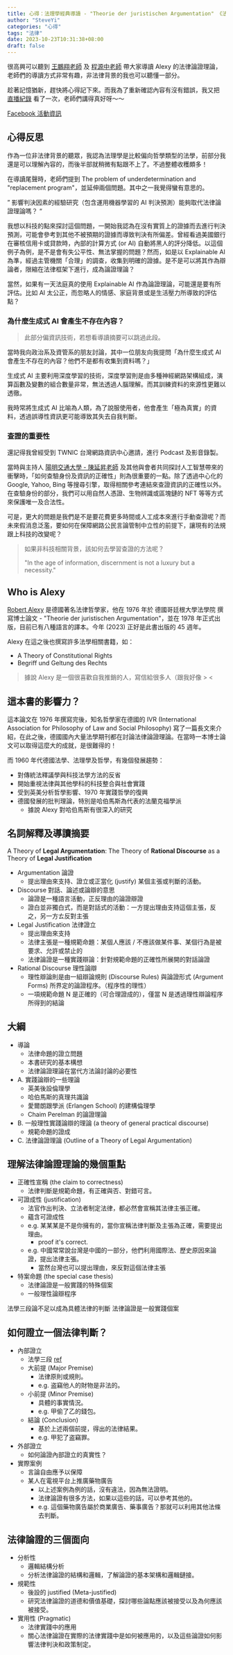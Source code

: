 ```yaml
---
title: 心得：法理學經典導讀 - "Theorie der juristischen Argumentation" 《法律論證理論》 @ NTU 2023-10-23
author: "SteveYi"
categories: "心得"
tags: "法律"
date: 2023-10-23T10:31:38+08:00
draft: false
---
```


很高興可以聽到 [王鵬翔老師](https://www.iias.sinica.edu.tw/member_post/13) 及 [程源中老師](https://scholar.nycu.edu.tw/zh/persons/yuan-chung-cheng) 帶大家導讀 Alexy 的法律論證理論，老師們的導讀方式非常有趣，非法律背景的我也可以聽懂一部分。

趁著記憶猶新，趕快將心得記下來。而我為了重新確認內容有沒有錯誤，我又把 [直播紀錄](https://www.youtube.com/live/AEK2WslyW4o?si=9FEryH-HsiTbBQIg) 看了一次，老師們講得真好呀～～

[Facebook 活動資訊](https://www.facebook.com/100069939456320/posts/pfbid0W75fbJ6JqusHVgrmppgG34Kat1XrfSPWWVGMx45pQkm6CEf5kNAT2LnMCAtzx21dl/?mibextid=cr9u03)

## 心得反思

作為一位非法律背景的聽眾，我認為法理學是比較偏向哲學類型的法學，前部分我還是可以理解內容的，而後半部就稍微有點跟不上了。不過整體收穫頗多！

在導讀尾聲時，老師們提到 The problem of underdetermination and "replacement program"，並延伸兩個問題。其中之一我覺得蠻有意思的。

” 影響判決因素的經驗研究（包含運用機器學習的 AI 判決預測）能夠取代法律論證理論嗎？ “

我想以科技的點來探討這個問題，一開始我認為在沒有實質上的證據而去進行判決預測，可能會參考到其他不被預期的證據而導致判決有所偏差。曾經看過美國銀行在審核信用卡或貸款時，內部的計算方式 (or AI) 自動將黑人的評分降低。以這個例子為例，是不是會有失公平性、無法掌握的問題？然而，如是以 Explainable AI 為準，經過主管機關「合理」的調查，收集到明確的證據。是不是可以將其作為辯論者，限縮在法律框架下進行，成為論證理論？

當然，如果有一天法庭真的使用 Explainable AI 作為論證理論，可能還是要有所評估。比如 AI 太公正，而忽略人的情感、家庭背景或是生活壓力所導致的評估點？

### 為什麼生成式 AI 會產生不存在內容？

> 此部分偏資訊技術，若想看導讀摘要可以跳過此段。

當時我向政治系及資管系的朋友討論，其中一位朋友向我提問「為什麼生成式 AI 會產生不存在的內容？他們不是都有收集到資料嗎？」

生成式 AI 主要利用深度學習的技術，深度學習則是由多種神經網路架構組成，演算函數及變數的組合數量非常，無法透過人腦理解。而其訓練資料的來源性更難以透徹。

我時常將生成式 AI 比喻為人類，為了說服使用者，他會產生「極為真實」的資料，透過誤導性資訊更可能導致其失去自我判斷。

### 查證的重要性

還記得我曾經受到 TWNIC 台灣網路資訊中心邀請，進行 Podcast 及影音錄製。

當時與主持人 [陽明交通大學 - 陳延昇老師](https://ics.nycu.edu.tw/fulltime/%E9%99%B3%E5%BB%B6%E6%98%87-%E5%89%AF%E6%95%99%E6%8E%88/) 及其他與會者共同探討人工智慧帶來的衝擊時，「如何查驗身份及資訊的正確性」則為很重要的一點。除了透過中心化的 Google, Yahoo, Bing 等搜尋引擎，取得相關參考連結來查證資訊的正確性以外。在查驗身份的部分，我們可以用自然人憑證、生物辨識或區塊鏈的 NFT 等等方式來保護唯一及合法性。

可是，更大的問題是我們是不是要花費更多時間或人工成本來進行手動查證呢？而未來假消息泛濫，要如何在保障網路公民言論管制中立性的前提下，讓現有的法規跟上科技的改變呢？

> 如果非科技相關背景，該如何去學習查證的方法呢？
> 
> "In the age of information, discernment is not a luxury but a necessity."

## Who is Alexy

[Robert Alexy](https://en.wikipedia.org/wiki/Robert_Alexy) 是德國著名法律哲學家，他在 1976 年於 德國哥廷根大學法學院 撰寫博士論文 - "Theorie der juristischen Argumentation"，並在 1978 年正式出版，目前已有八種語言的譯本。今年 (2023) 正好是此書出版的 45 週年。

Alexy 在這之後也撰寫許多法學相關書籍，如：
- A Theory of Constitutional Rights
- Begriff und Geltung des Rechts

> 據說 Alexy 是一個很喜歡自我推銷的人，寫信給很多人（跟我好像 > <

## 這本書的影響力？

這本論文在 1976 年撰寫完後，知名哲學家在德國的 IVR (International Association for Philosophy of Law and Social Philosophy) 寫了一篇長文來介紹，在此之後，德國國內大量法學期刊都在討論法律論證理論。在當時一本博士論文可以取得這麼大的成就，是很難得的！

而 1960 年代德國法學、法理學及哲學，有幾個發展趨勢：
- 對傳統法釋議學與科技法學方法的反省
- 開始重視法律與其他學科的科技整合與社會實踐
- 受到英美分析哲學影響、1970 年實踐哲學的復興
- 德國發展的批判理論，特別是哈伯馬斯為代表的法蘭克福學派
    - 據說 Alexy 對哈伯馬斯有很深入的研究

## 名詞解釋及導讀摘要

A Theory of **Legal Argumentation**: The Theory of **Rational Discourse** as a Theory of **Legal Justification**

- Argumentation 論證
    - 提出理由來支持、證立或正當化 (justify) 某個主張或判斷的活動。
- Discourse 對話、論述或論辯的意思
    - 論證是一種語言活動，正反理由的論證辯證
    - 證白並非獨白式，而是對話式的活動：一方提出理由支持這個主張，反之，另一方ㄊ反對主張
- Legal Justification 法律證立
    - 提出理由來支持
    - 法律主張是一種規範命題：某個人應該 / 不應該做某件事、某個行為是被要求、允許或禁止的
    - 法律論證是一種實踐辯論：針對規範命題的正確性所展開的對話論證
- Rational Discourse 理性論辯
    - 理性辯論則是由一組辯論規則 (Discourse Rules) 與論證形式 (Argument Forms) 所界定的論證程序。（程序性的理性）
    - 一項規範命題 N 是正確的（可合理證成的），僅當 N 是透過理性辯論程序所得到的結論

## 大綱

- 導論
    -  法律命題的證立問題
    -  本書研究的基本構想
    -  法律論證理論在當代方法論討論的必要性
- A. 實踐論辯的一些理論
    - 英美後設倫理學
    - 哈伯馬斯的真理共識論
    - 愛爾朗跟學派 (Erlangen School) 的建構倫理學
    - Chaim Perelman 的論證理論
- B. 一般理性實踐論辯的理論 (a theory of general practical discourse)
    - 規範命題的證成
- C. 法律論證理論 (Outline of a Theory of Legal Argumentation)

## 理解法律論證理論的幾個重點

- 正確性宣稱 (the claim to correctness)
    - 法律判斷是規範命題，有正確與否、對錯可言。
- 可證成性 (justification)
    - 法官作出判決、立法者制定法律，都必然會宣稱其法律主張正確。
    - 蘊含可證成性
    - e.g. 某某某是不是你擁有的，當你宣稱法律判斷及主張為正確，需要提出理由。
        - proof it's correct.
    - e.g. 中國常常說台灣是中國的一部分，他們利用國際法、歷史原因來論證，提出法律主張。
        - 當然台灣也可以提出理由，來反對這個法律主張
- 特案命題 (the special case thesis)
    - 法律論證是一般實踐的特殊個案
    - 一般理性論辯程序

法學三段論不足以成為具體法律的判斷
法律論證是一般實踐個案

## 如何證立一個法律判斷？

- 內部證立
    - 法學三段 [ref](https://lawplayer.com/forum/posts/615d5eb499591201609bfd6d)
    - 大前提 (Major Premise)
        - 法律原則或規則。
        - e.g. 盗竊他人的財物是非法的。
    - 小前提 (Minor Premise)
        - 具體的事實情況。
        - e.g. 甲偷了乙的錢包。
    - 結論 (Conclusion)
        - 基於上述兩個前提，得出的法律結果。
        - e.g. 甲犯了盗竊罪。
- 外部證立
    - 如何論證內部證立的真實性？
- 實際案例
    - 言論自由應予以保障
    - 某人在電視平台上推廣藥物廣告
        - 以上述案例為例的話，沒有違法，因為無法證明。
        - 法律論證有很多方法，如果以這些的話，可以參考其他的。
        - e.g. 這個藥物廣告屬於商業廣告、藥事廣告？那就可以利用其他法條去判斷。

## 法律論證的三個面向

- 分析性
    - 邏輯結構分析
    - 分析法律論證的結構和邏輯，了解論證的基本架構和邏輯鏈接。
- 規範性
    - 後設的 justified (Meta-justified)
    - 研究法律論證的道德和價值基礎，探討哪些論點應該被接受以及為何應該被接受。
- 實用性 (Pragmatic)
    - 法律實踐中的應用
    - 關心法律論證在實際的法律實踐中是如何被應用的，以及這些論證如何影響法律判決和政策制定。
